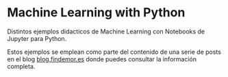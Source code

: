 # Machine Learning with Python

Distintos ejemplos didacticos de Machine Learning con Notebooks de Jupyter para Python.

Estos ejemplos se emplean como parte del contenido de una serie de posts en el blog [blog.findemor.es](https://blog.findemor.es) donde puedes consultar la información completa.